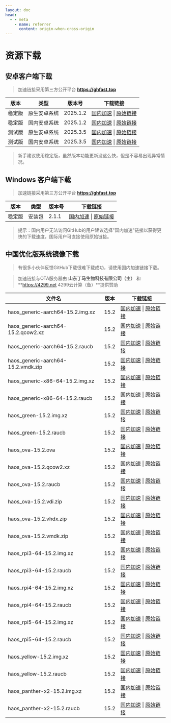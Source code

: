 ```yaml
--- 
layout: doc 
head:
  - - meta
    - name: referrer
      content: origin-when-cross-origin
---
```


# 资源下载

## 安卓客户端下载
> 加速链接采用第三方公开平台 **https://ghfast.top**

| 版本   | 类型       | 版本号  | 下载链接                                                                 |
|--------|------------|---------|--------------------------------------------------------------------------|
| 稳定版 | 原生安卓系统 | 2025.1.2 | [国内加速](https://ghfast.top/https://github.com/home-assistant/android/releases/latest/download/app-full-release.apk) \| [原始链接](https://github.com/home-assistant/android/releases/latest/download/app-full-release.apk) |
| 稳定版 | 国内安卓系统 | 2025.1.2 | [国内加速](https://ghfast.top/https://github.com/home-assistant/android/releases/latest/download/app-minimal-release.apk) \| [原始链接](https://github.com/home-assistant/android/releases/latest/download/app-minimal-release.apk) |
| 测试版 | 原生安卓系统| 2025.3.5 | [国内加速](https://ghfast.top/https://github.com/home-assistant/android/releases/download/2025.3.5/app-full-release.apk) \| [原始链接](https://github.com/home-assistant/android/releases/download/2025.3.5/app-full-release.apk) |
| 测试版 | 国内安卓系统 | 2025.3.5 | [国内加速](https://ghfast.top/https://github.com/home-assistant/android/releases/download/2025.3.5/app-minimal-release.apk) \| [原始链接](https://github.com/home-assistant/android/releases/download/2025.3.5/app-minimal-release.apk) |

> 新手建议使用稳定版，虽然版本功能更新没这么快，但是不容易出现异常情况。

## Windows 客户端下载

> 加速链接采用第三方公开平台 **https://ghfast.top**

| 版本   | 类型   | 版本号| 下载链接                                                            |
|--------|--------|-------|-------------------------------------------------------------------|
| 稳定版 | 安装包 | 2.1.1 | [国内加速](https://ghfast.top/https://github.com/hass-agent/HASS.Agent/releases/latest/download/HASS.Agent.Installer.exe) \| [原始链接](https://github.com/hass-agent/HASS.Agent/releases/latest/download/HASS.Agent.Installer.exe) |

> 提示：国内用户无法访问GitHub的用户建议选择"国内加速"链接以获得更快的下载速度，国际用户可直接使用原始链接。

## 中国优化版系统镜像下载

> 有很多小伙伴反馈GitHub下载很难下载成功，请使用国内加速链接下载。

> 加速链接与OTA服务器由 **山东丁马生物科技有限公司（主）** 和 **https://4299.net 4299云计算（备）**提供赞助

| 文件名 | 版本 | 下载链接 |
|----|----|---|
| haos_generic-aarch64-15.2.img.xz | 15.2 | [国内加速](https://ota.hasscn.top/15.2/haos_generic-aarch64-15.2.img.xz) \| [原始链接](https://github.com/ha-china/HAOS-CN/releases/download/15.2/haos_generic-aarch64-15.2.img.xz) |
| haos_generic-aarch64-15.2.qcow2.xz | 15.2 | [国内加速](https://ota.hasscn.top/15.2/haos_generic-aarch64-15.2.qcow2.xz) \| [原始链接](https://github.com/ha-china/HAOS-CN/releases/download/15.2/haos_generic-aarch64-15.2.qcow2.xz) |
| haos_generic-aarch64-15.2.raucb | 15.2 | [国内加速](https://ota.hasscn.top/15.2/haos_generic-aarch64-15.2.raucb) \| [原始链接](https://github.com/ha-china/HAOS-CN/releases/download/15.2/haos_generic-aarch64-15.2.raucb) |
| haos_generic-aarch64-15.2.vmdk.zip | 15.2 | [国内加速](https://ota.hasscn.top/15.2/haos_generic-aarch64-15.2.vmdk.zip) \| [原始链接](https://github.com/ha-china/HAOS-CN/releases/download/15.2/haos_generic-aarch64-15.2.vmdk.zip) |
| haos_generic-x86-64-15.2.img.xz | 15.2 | [国内加速](https://ota.hasscn.top/15.2/haos_generic-x86-64-15.2.img.xz) \| [原始链接](https://github.com/ha-china/HAOS-CN/releases/download/15.2/haos_generic-x86-64-15.2.img.xz) |
| haos_generic-x86-64-15.2.raucb | 15.2 | [国内加速](https://ota.hasscn.top/15.2/haos_generic-x86-64-15.2.raucb) \| [原始链接](https://github.com/ha-china/HAOS-CN/releases/download/15.2/haos_generic-x86-64-15.2.raucb) |
| haos_green-15.2.img.xz | 15.2 | [国内加速](https://ota.hasscn.top/15.2/haos_green-15.2.img.xz) \| [原始链接](https://github.com/ha-china/HAOS-CN/releases/download/15.2/haos_green-15.2.img.xz) |
| haos_green-15.2.raucb | 15.2 | [国内加速](https://ota.hasscn.top/15.2/haos_green-15.2.raucb) \| [原始链接](https://github.com/ha-china/HAOS-CN/releases/download/15.2/haos_green-15.2.raucb) |
| haos_ova-15.2.ova | 15.2 | [国内加速](https://ota.hasscn.top/15.2/haos_ova-15.2.ova) \| [原始链接](https://github.com/ha-china/HAOS-CN/releases/download/15.2/haos_ova-15.2.ova) |
| haos_ova-15.2.qcow2.xz | 15.2 | [国内加速](https://ota.hasscn.top/15.2/haos_ova-15.2.qcow2.xz) \| [原始链接](https://github.com/ha-china/HAOS-CN/releases/download/15.2/haos_ova-15.2.qcow2.xz) |
| haos_ova-15.2.raucb | 15.2 | [国内加速](https://ota.hasscn.top/15.2/haos_ova-15.2.raucb) \| [原始链接](https://github.com/ha-china/HAOS-CN/releases/download/15.2/haos_ova-15.2.raucb) |
| haos_ova-15.2.vdi.zip | 15.2 | [国内加速](https://ota.hasscn.top/15.2/haos_ova-15.2.vdi.zip) \| [原始链接](https://github.com/ha-china/HAOS-CN/releases/download/15.2/haos_ova-15.2.vdi.zip) |
| haos_ova-15.2.vhdx.zip | 15.2 | [国内加速](https://ota.hasscn.top/15.2/haos_ova-15.2.vhdx.zip) \| [原始链接](https://github.com/ha-china/HAOS-CN/releases/download/15.2/haos_ova-15.2.vhdx.zip) |
| haos_ova-15.2.vmdk.zip | 15.2 | [国内加速](https://ota.hasscn.top/15.2/haos_ova-15.2.vmdk.zip) \| [原始链接](https://github.com/ha-china/HAOS-CN/releases/download/15.2/haos_ova-15.2.vmdk.zip) |
| haos_rpi3-64-15.2.img.xz | 15.2 | [国内加速](https://ota.hasscn.top/15.2/haos_rpi3-64-15.2.img.xz) \| [原始链接](https://github.com/ha-china/HAOS-CN/releases/download/15.2/haos_rpi3-64-15.2.img.xz) |
| haos_rpi3-64-15.2.raucb | 15.2 | [国内加速](https://ota.hasscn.top/15.2/haos_rpi3-64-15.2.raucb) \| [原始链接](https://github.com/ha-china/HAOS-CN/releases/download/15.2/haos_rpi3-64-15.2.raucb) |
| haos_rpi4-64-15.2.img.xz | 15.2 | [国内加速](https://ota.hasscn.top/15.2/haos_rpi4-64-15.2.img.xz) \| [原始链接](https://github.com/ha-china/HAOS-CN/releases/download/15.2/haos_rpi4-64-15.2.img.xz) |
| haos_rpi4-64-15.2.raucb | 15.2 | [国内加速](https://ota.hasscn.top/15.2/haos_rpi4-64-15.2.raucb) \| [原始链接](https://github.com/ha-china/HAOS-CN/releases/download/15.2/haos_rpi4-64-15.2.raucb) |
| haos_rpi5-64-15.2.img.xz | 15.2 | [国内加速](https://ota.hasscn.top/15.2/haos_rpi5-64-15.2.img.xz) \| [原始链接](https://github.com/ha-china/HAOS-CN/releases/download/15.2/haos_rpi5-64-15.2.img.xz) |
| haos_rpi5-64-15.2.raucb | 15.2 | [国内加速](https://ota.hasscn.top/15.2/haos_rpi5-64-15.2.raucb) \| [原始链接](https://github.com/ha-china/HAOS-CN/releases/download/15.2/haos_rpi5-64-15.2.raucb) |
| haos_yellow-15.2.img.xz | 15.2 | [国内加速](https://ota.hasscn.top/15.2/haos_yellow-15.2.img.xz) \| [原始链接](https://github.com/ha-china/HAOS-CN/releases/download/15.2/haos_yellow-15.2.img.xz) |
| haos_yellow-15.2.raucb | 15.2 | [国内加速](https://ota.hasscn.top/15.2/haos_yellow-15.2.raucb) \| [原始链接](https://github.com/ha-china/HAOS-CN/releases/download/15.2/haos_yellow-15.2.raucb) |
| haos_panther-x2-15.2.img.xz | 15.2 | [国内加速](https://ota.hasscn.top/15.2/haos_panther-x2-15.2.img.xz) \| [原始链接](https://github.com/ha-china/HAOS-CN/releases/download/15.2/haos_panther-x2-15.2.img.xz) |
| haos_panther-x2-15.2.raucb  | 15.2 | [国内加速](https://ota.hasscn.top/15.2/haos_panther-x2-15.2.raucb) \| [原始链接](https://github.com/ha-china/HAOS-CN/releases/download/15.2/haos_panther-x2-15.2.raucb) |









